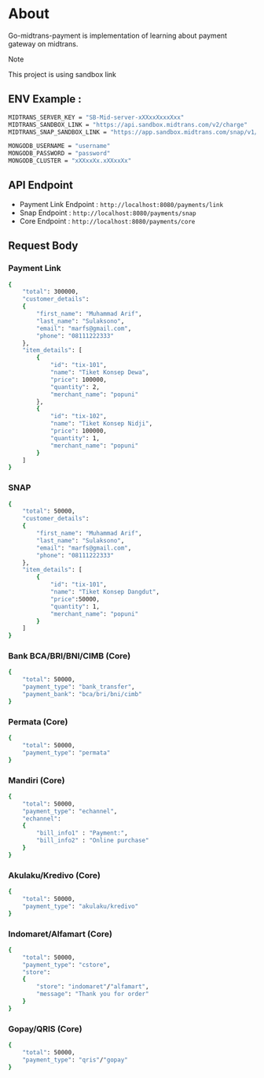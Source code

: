 # About
Go-midtrans-payment is implementation of learning about payment gateway on midtrans.
> [!NOTE]
> This project is using sandbox link

## ENV Example :
```sh
MIDTRANS_SERVER_KEY = "SB-Mid-server-xXXxxXxxxXxx"
MIDTRANS_SANDBOX_LINK = "https://api.sandbox.midtrans.com/v2/charge"
MIDTRANS_SNAP_SANDBOX_LINK = "https://app.sandbox.midtrans.com/snap/v1/transactions"

MONGODB_USERNAME = "username"
MONGODB_PASSWORD = "password"
MONGODB_CLUSTER = "xXXxxXx.xXXxxXx"
```

## API Endpoint
- Payment Link Endpoint : ```http://localhost:8080/payments/link```
- Snap Endpoint : ```http://localhost:8080/payments/snap```
- Core Endpoint : ```http://localhost:8080/payments/core```

## Request Body
### Payment Link
```sh
{
    "total": 300000,
    "customer_details":
    {
        "first_name": "Muhammad Arif",
        "last_name": "Sulaksono",
        "email": "marfs@gmail.com",
        "phone": "08111222333"
    },
    "item_details": [
        {
            "id": "tix-101",
            "name": "Tiket Konsep Dewa",
            "price": 100000,
            "quantity": 2,
            "merchant_name": "popuni"
        },
        {
            "id": "tix-102",
            "name": "Tiket Konsep Nidji",
            "price": 100000,
            "quantity": 1,
            "merchant_name": "popuni"
        }
    ]
}
```

### SNAP
```sh
{
    "total": 50000,
    "customer_details":
    {
        "first_name": "Muhammad Arif",
        "last_name": "Sulaksono",
        "email": "marfs@gmail.com",
        "phone": "08111222333"
    },
    "item_details": [
        {
            "id": "tix-101",
            "name": "Tiket Konsep Dangdut",
            "price":50000,
            "quantity": 1,
            "merchant_name": "popuni"
        }
    ]
}
```

### Bank BCA/BRI/BNI/CIMB (Core)
```sh
{
    "total": 50000,
    "payment_type": "bank_transfer",
    "payment_bank": "bca/bri/bni/cimb"
}
```

### Permata (Core)
```sh
{
    "total": 50000,
    "payment_type": "permata"
}
```

### Mandiri (Core)
```sh
{
    "total": 50000,
    "payment_type": "echannel",
    "echannel":
    {
        "bill_info1" : "Payment:",
        "bill_info2" : "Online purchase"
    }
}
```

### Akulaku/Kredivo (Core)
```sh
{
    "total": 50000,
    "payment_type": "akulaku/kredivo"
}
```

### Indomaret/Alfamart (Core)
```sh
{
    "total": 50000,
    "payment_type": "cstore",
    "store":
    {
        "store": "indomaret"/"alfamart",
        "message": "Thank you for order"
    }
}
```

### Gopay/QRIS (Core)
```sh
{
    "total": 50000,
    "payment_type": "qris"/"gopay"
}
```